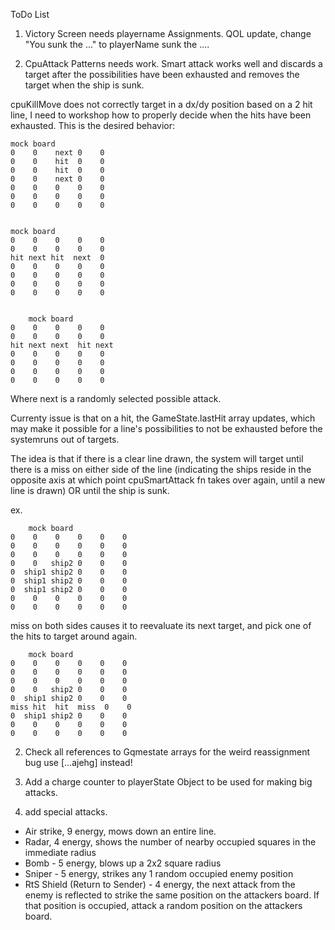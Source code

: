 ToDo List

1. Victory Screen needs playername Assignments. QOL update, change "You sunk the ..." to playerName sunk the ....

1. CpuAttack Patterns needs work. Smart attack works well and discards a target after the possibilities have been exhausted and removes the target when the ship is sunk.

cpuKillMove does not correctly target in a dx/dy position based on a 2 hit line, I need to workshop how to properly decide when the hits have been exhausted. This is the desired behavior:

    mock board
    0    0    next 0    0
    0    0    hit  0    0
    0    0    hit  0    0
    0    0    next 0    0
    0    0    0    0    0
    0    0    0    0    0
    0    0    0    0    0


    mock board
    0    0    0    0    0
    0    0    0    0    0
    hit next hit  next  0
    0    0    0    0    0
    0    0    0    0    0
    0    0    0    0    0
    0    0    0    0    0


        mock board
    0    0    0    0    0
    0    0    0    0    0
    hit next next  hit next
    0    0    0    0    0
    0    0    0    0    0
    0    0    0    0    0
    0    0    0    0    0

Where next is a randomly selected possible attack.

Currenty issue is that on a hit, the GameState.lastHit array updates, which may make it possible for a line's possibilities to not be exhausted before the systemruns out of targets.

The idea is that if there is a clear line drawn, the system will target until there is a miss on either side of the line (indicating the ships reside in the opposite axis at which point cpuSmartAttack fn takes over again, until a new line is drawn) OR until the ship is sunk.

ex.

        mock board
    0    0    0    0    0    0
    0    0    0    0    0    0
    0    0    0    0    0    0
    0    0   ship2 0    0    0
    0  ship1 ship2 0    0    0
    0  ship1 ship2 0    0    0
    0  ship1 ship2 0    0    0
    0    0    0    0    0    0
    0    0    0    0    0    0

miss on both sides causes it to reevaluate its next target, and pick one of the hits to target around again.

        mock board
    0    0    0    0    0    0
    0    0    0    0    0    0
    0    0    0    0    0    0
    0    0   ship2 0    0    0
    0  ship1 ship2 0    0    0
    miss hit  hit  miss  0    0
    0  ship1 ship2 0    0    0
    0    0    0    0    0    0
    0    0    0    0    0    0

2. Check all references to Gqmestate arrays for the weird reassignment bug use [...ajehg] instead!

3. Add a charge counter to playerState Object to be used for making big attacks.
4. add special attacks.

- Air strike, 9 energy, mows down an entire line.
- Radar, 4 energy, shows the number of nearby occupied squares in the immediate radius
- Bomb - 5 energy, blows up a 2x2 square radius
- Sniper - 5 energy, strikes any 1 random occupied enemy position
- RtS Shield (Return to Sender) - 4 energy, the next attack from the enemy is reflected to strike the same position on the attackers board. If that position is occupied, attack a random position on the attackers board.
